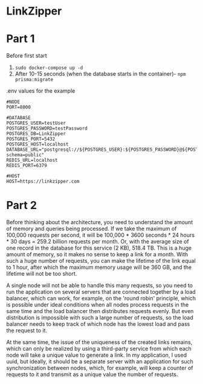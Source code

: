 # LinkZipper
# Part 1
Before first start

1) ```sudo docker-compose up -d```
2) After 10-15 seconds (when the database starts in the container)- ```npm prisma:migrate```

.env values for the example
```
#NODE 
PORT=8000

#DATABASE
POSTGRES_USER=testUser
POSTGRES_PASSWORD=testPassword 
POSTGRES_DB=LinkZipper
POSTGRES_PORT=5432
POSTGRES_HOST=localhost
DATABASE_URL="postgresql://${POSTGRES_USER}:${POSTGRES_PASSWORD}@${POSTGRES_HOST}:${POSTGRES_PORT}/${POSTGRES_DB}?schema=public"
REDIS_URL=localhost
REDIS_PORT=6379

#HOST
HOST=https://linkzipper.com
```

# Part 2
Before thinking about the architecture, you need to understand the amount of memory and queries being processed. If we take the maximum of 100,000 requests per second, it will be 100,000 * 3600 seconds * 24 hours * 30 days = 259.2 billion requests per month. Or, with the average size of one record in the database for this service (2 KB), 518.4 TB. This is a huge amount of memory, so it makes no sense to keep a link for a month. With such a huge number of requests, you can make the lifetime of the link equal to 1 hour, after which the maximum memory usage will be 360 GB, and the lifetime will not be too short.

A single node will not be able to handle this many requests, so you need to run the application on several servers that are connected together by a load balancer, which can work, for example, on the 'round robin' principle, which is possible under ideal conditions when all nodes process requests in the same time and the load balancer then distributes requests evenly. But even distribution is impossible with such a large number of requests, so the load balancer needs to keep track of which node has the lowest load and pass the request to it.

At the same time, the issue of the uniqueness of the created links remains, which can only be realized by using a third-party service from which each node will take a unique value to generate a link. In my application, I used uuid, but ideally, it should be a separate server with an application for such synchronization between nodes, which, for example, will keep a counter of requests to it and transmit as a unique value the number of requests.
